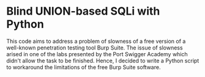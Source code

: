 # Blind UNION-based SQLi with Python

This code aims to address a problem of slowness of a free version of a well-known penetration testing tool Burp Suite. The issue of slowness arised in one of the labs presented by the Port Swigger Academy which didn't allow the task to be finished. Hence, I decided to write a Python script to workaround the limitations of the free Burp Suite software.